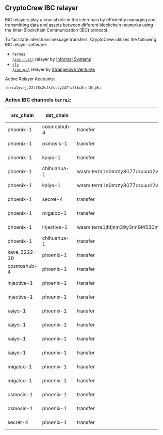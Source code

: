 ## CryptoCrew IBC relayer
IBC relayers play a crucial role in the interchain by efficiently managing and transmitting data and assets between different blockchain networks using the Inter-Blockchain Communication (IBC) protocol.

To facilitate interchain message transfers, CryptoCrew utilizes the following IBC relayer software: 
- <a href="https://github.com/informalsystems/hermes"><code>hermes (ibc-rust)</code></a> relayer by [Informal Systems](https://github.com/informalsystems)
- <a href="https://github.com/cosmos/relayer"><code>rly (ibc-go)</code></a> relayer by [Strangelove Ventures](https://github.com/strangelove-ventures)

Active Relayer Accounts:
```
terra1yvejj22t78s2vfk7slty2d7fs5lkc8rn40tj8u
```

### Active IBC channels `terra2`:
| src_chain | dst_chain | IBC port | IBC channel |
| --------------- | --------------- | ------------ | ------------------- |
| phoenix-1 | cosmoshub-4 | transfer | channel-0 |
| phoenix-1 | osmosis-1 | transfer | channel-1 |
| phoenix-1 | kaiyo-1 | transfer | channel-10 |
| phoenix-1 | chihuahua-1 | wasm.terra1e0mrzy8077druuu42vs0hu7ugguade0cj65dgtauyaw4gsl4kv0qtdf2au | channel-114 |
| phoenix-1 | kaiyo-1 | wasm.terra1e0mrzy8077druuu42vs0hu7ugguade0cj65dgtauyaw4gsl4kv0qtdf2au | channel-28 |
| phoenix-1 | secret-4 | transfer | channel-3 |
| phoenix-1 | migaloo-1 | transfer | channel-86 |
| phoenix-1 | injective-1 | wasm.terra1jhfjnm39y3nn9l4520mdn4k5mw23nz0674c4gsvyrcr90z9tqcvst22fce | channel-91 |
| phoenix-1 | chihuahua-1 | transfer | channel-98 |
| kava_2222-10 | phoenix-1 | transfer | channel-138 |
| cosmoshub-4 | phoenix-1 | transfer | channel-339 |
| injective-1 | phoenix-1 | transfer | channel-104 |
| injective-1 | phoenix-1 | transfer | channel-118 |
| kaiyo-1 | phoenix-1 | transfer | channel-36 |
| kaiyo-1 | phoenix-1 | transfer | channel-4 |
| kaiyo-1 | phoenix-1 | transfer | channel-43 |
| kaiyo-1 | phoenix-1 | transfer | channel-5 |
| migaloo-1 | phoenix-1 | transfer | channel-0 |
| migaloo-1 | phoenix-1 | transfer | channel-2 |
| osmosis-1 | phoenix-1 | transfer | channel-251 |
| osmosis-1 | phoenix-1 | transfer | channel-341 |
| secret-4 | phoenix-1 | transfer | channel-16 |